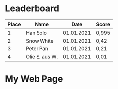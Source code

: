 # Leaderboard


Place | Name | Date | Score
------|------|------|------
1 | Han Solo | 01.01.2021 | 0,995
2 | Snow White | 01.01.2021 | 0,42
3 | Peter Pan | 01.01.2021 | 0,21
4 | Olie S. aus W. | 01.01.2021 | 0,01

<!DOCTYPE html>
<html lang="en-US">
<body>

<h1>My Web Page</h1>

<div id="piechart"></div>

<script type="text/javascript" src="https://www.gstatic.com/charts/loader.js"></script>

<script type="text/javascript">
// Load google charts
google.charts.load('current', {'packages':['corechart']});
google.charts.setOnLoadCallback(drawChart);

// Draw the chart and set the chart values
function drawChart() {
  var data = google.visualization.arrayToDataTable([
  ['Task', 'Hours per Day'],
  ['Work', 8],
  ['Eat', 2],
  ['TV', 4],
  ['Gym', 2],
  ['Sleep', 8]
]);

  // Optional; add a title and set the width and height of the chart
  var options = {'title':'My Average Day', 'width':550, 'height':400};

  // Display the chart inside the <div> element with id="piechart"
  var chart = new google.visualization.PieChart(document.getElementById('piechart'));
  chart.draw(data, options);
}
</script>

</body>
</html>
